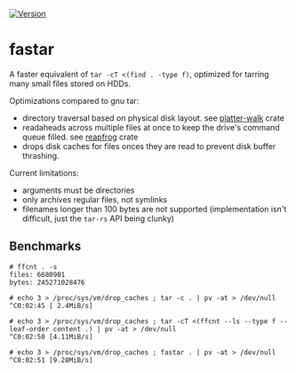 [![Version](https://img.shields.io/crates/v/fastar.svg)](https://crates.io/crates/fastar)

# fastar

A faster equivalent of  `tar -cT <(find . -type f)`, optimized for tarring many small files stored on HDDs.
  
Optimizations compared to gnu tar:

* directory traversal based on physical disk layout. see [platter-walk](https://github.com/the8472/platter-walk) crate 
* readaheads across multiple files at once to keep the drive's command queue filled. see [reapfrog](https://github.com/the8472/reapfrog) crate
* drops disk caches for files onces they are read to prevent disk buffer thrashing.


Current limitations:

* arguments must be directories
* only archives regular files, not symlinks
* filenames longer than 100 bytes are not supported (implementation isn't difficult, just the `tar-rs` API being clunky)

## Benchmarks

```
# ffcnt . -s
files: 6680901
bytes: 245271028476

# echo 3 > /proc/sys/vm/drop_caches ; tar -c . | pv -at > /dev/null
^C0:02:45 [ 2.4MiB/s]

# echo 3 > /proc/sys/vm/drop_caches ; tar -cT <(ffcnt --ls --type f --leaf-order content .) | pv -at > /dev/null
^C0:02:50 [4.11MiB/s]

# echo 3 > /proc/sys/vm/drop_caches ; fastar . | pv -at > /dev/null
^C0:02:51 [9.28MiB/s]
```